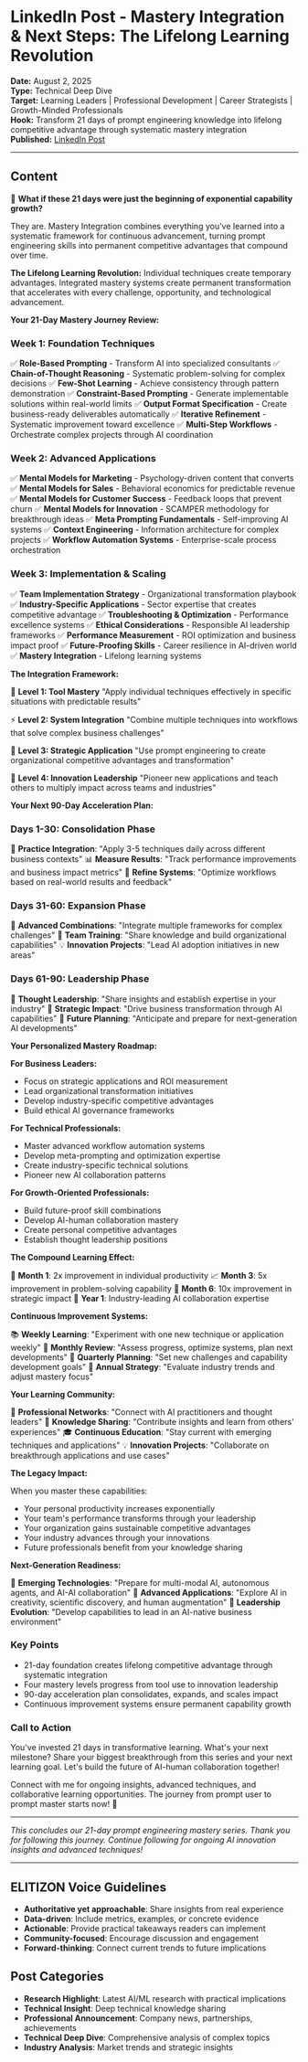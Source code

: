 # LinkedIn Post - Mastery Integration & Next Steps: The Lifelong Learning Revolution

**Date:** August 2, 2025  
**Type:** Technical Deep Dive  
**Target:** Learning Leaders | Professional Development | Career Strategists | Growth-Minded Professionals  
**Hook:** Transform 21 days of prompt engineering knowledge into lifelong competitive advantage through systematic mastery integration  
**Published:** [LinkedIn Post](URL_TO_BE_ADDED)

---

## Content

🎯 **What if these 21 days were just the beginning of exponential capability growth?**

They are. Mastery Integration combines everything you've learned into a systematic framework for continuous advancement, turning prompt engineering skills into permanent competitive advantages that compound over time.

**The Lifelong Learning Revolution:**
Individual techniques create temporary advantages. Integrated mastery systems create permanent transformation that accelerates with every challenge, opportunity, and technological advancement.

**Your 21-Day Mastery Journey Review:**

### Week 1: Foundation Techniques

✅ **Role-Based Prompting** - Transform AI into specialized consultants
✅ **Chain-of-Thought Reasoning** - Systematic problem-solving for complex decisions
✅ **Few-Shot Learning** - Achieve consistency through pattern demonstration
✅ **Constraint-Based Prompting** - Generate implementable solutions within real-world limits
✅ **Output Format Specification** - Create business-ready deliverables automatically
✅ **Iterative Refinement** - Systematic improvement toward excellence
✅ **Multi-Step Workflows** - Orchestrate complex projects through AI coordination

### Week 2: Advanced Applications

✅ **Mental Models for Marketing** - Psychology-driven content that converts
✅ **Mental Models for Sales** - Behavioral economics for predictable revenue
✅ **Mental Models for Customer Success** - Feedback loops that prevent churn
✅ **Mental Models for Innovation** - SCAMPER methodology for breakthrough ideas
✅ **Meta Prompting Fundamentals** - Self-improving AI systems
✅ **Context Engineering** - Information architecture for complex projects
✅ **Workflow Automation Systems** - Enterprise-scale process orchestration

### Week 3: Implementation & Scaling

✅ **Team Implementation Strategy** - Organizational transformation playbook
✅ **Industry-Specific Applications** - Sector expertise that creates competitive advantage
✅ **Troubleshooting & Optimization** - Performance excellence systems
✅ **Ethical Considerations** - Responsible AI leadership frameworks
✅ **Performance Measurement** - ROI optimization and business impact proof
✅ **Future-Proofing Skills** - Career resilience in AI-driven world
✅ **Mastery Integration** - Lifelong learning systems

**The Integration Framework:**

🔄 **Level 1: Tool Mastery**
"Apply individual techniques effectively in specific situations with predictable results"

⚡ **Level 2: System Integration**
"Combine multiple techniques into workflows that solve complex business challenges"

🚀 **Level 3: Strategic Application**
"Use prompt engineering to create organizational competitive advantages and transformation"

🌟 **Level 4: Innovation Leadership**
"Pioneer new applications and teach others to multiply impact across teams and industries"

**Your Next 90-Day Acceleration Plan:**

### Days 1-30: Consolidation Phase

🎯 **Practice Integration**: "Apply 3-5 techniques daily across different business contexts"
📊 **Measure Results**: "Track performance improvements and business impact metrics"
🔄 **Refine Systems**: "Optimize workflows based on real-world results and feedback"

### Days 31-60: Expansion Phase

🚀 **Advanced Combinations**: "Integrate multiple frameworks for complex challenges"
👥 **Team Training**: "Share knowledge and build organizational capabilities"
💡 **Innovation Projects**: "Lead AI adoption initiatives in new areas"

### Days 61-90: Leadership Phase

🌟 **Thought Leadership**: "Share insights and establish expertise in your industry"
🎯 **Strategic Impact**: "Drive business transformation through AI capabilities"
🔮 **Future Planning**: "Anticipate and prepare for next-generation AI developments"

**Your Personalized Mastery Roadmap:**

**For Business Leaders:**

- Focus on strategic applications and ROI measurement
- Lead organizational transformation initiatives
- Develop industry-specific competitive advantages
- Build ethical AI governance frameworks

**For Technical Professionals:**

- Master advanced workflow automation systems
- Develop meta-prompting and optimization expertise
- Create industry-specific technical solutions
- Pioneer new AI collaboration patterns

**For Growth-Oriented Professionals:**

- Build future-proof skill combinations
- Develop AI-human collaboration mastery
- Create personal competitive advantages
- Establish thought leadership positions

**The Compound Learning Effect:**

🎯 **Month 1**: 2x improvement in individual productivity
📈 **Month 3**: 5x improvement in problem-solving capability
🚀 **Month 6**: 10x improvement in strategic impact
🌟 **Year 1**: Industry-leading AI collaboration expertise

**Continuous Improvement Systems:**

📚 **Weekly Learning**: "Experiment with one new technique or application weekly"
🔄 **Monthly Review**: "Assess progress, optimize systems, plan next developments"
🎯 **Quarterly Planning**: "Set new challenges and capability development goals"
🚀 **Annual Strategy**: "Evaluate industry trends and adjust mastery focus"

**Your Learning Community:**

👥 **Professional Networks**: "Connect with AI practitioners and thought leaders"
📖 **Knowledge Sharing**: "Contribute insights and learn from others' experiences"
🎓 **Continuous Education**: "Stay current with emerging techniques and applications"
💡 **Innovation Projects**: "Collaborate on breakthrough applications and use cases"

**The Legacy Impact:**

When you master these capabilities:

- Your personal productivity increases exponentially
- Your team's performance transforms through your leadership
- Your organization gains sustainable competitive advantages
- Your industry advances through your innovations
- Future professionals benefit from your knowledge sharing

**Next-Generation Readiness:**

🔮 **Emerging Technologies**: "Prepare for multi-modal AI, autonomous agents, and AI-AI collaboration"
🌟 **Advanced Applications**: "Explore AI in creativity, scientific discovery, and human augmentation"
🎯 **Leadership Evolution**: "Develop capabilities to lead in an AI-native business environment"

### Key Points

- 21-day foundation creates lifelong competitive advantage through systematic integration
- Four mastery levels progress from tool use to innovation leadership
- 90-day acceleration plan consolidates, expands, and scales impact
- Continuous improvement systems ensure permanent capability growth

### Call to Action

You've invested 21 days in transformative learning. What's your next milestone? Share your biggest breakthrough from this series and your next learning goal. Let's build the future of AI-human collaboration together!

Connect with me for ongoing insights, advanced techniques, and collaborative learning opportunities. The journey from prompt user to prompt master starts now! 🌟

---

*This concludes our 21-day prompt engineering mastery series. Thank you for following this journey. Continue following for ongoing AI innovation insights and advanced techniques!*

---

## ELITIZON Voice Guidelines

- **Authoritative yet approachable**: Share insights from real experience
- **Data-driven**: Include metrics, examples, or concrete evidence
- **Actionable**: Provide practical takeaways readers can implement
- **Community-focused**: Encourage discussion and engagement
- **Forward-thinking**: Connect current trends to future implications

## Post Categories

- **Research Highlight**: Latest AI/ML research with practical implications
- **Technical Insight**: Deep technical knowledge sharing
- **Professional Announcement**: Company news, partnerships, achievements  
- **Technical Deep Dive**: Comprehensive analysis of complex topics
- **Industry Analysis**: Market trends and strategic insights
